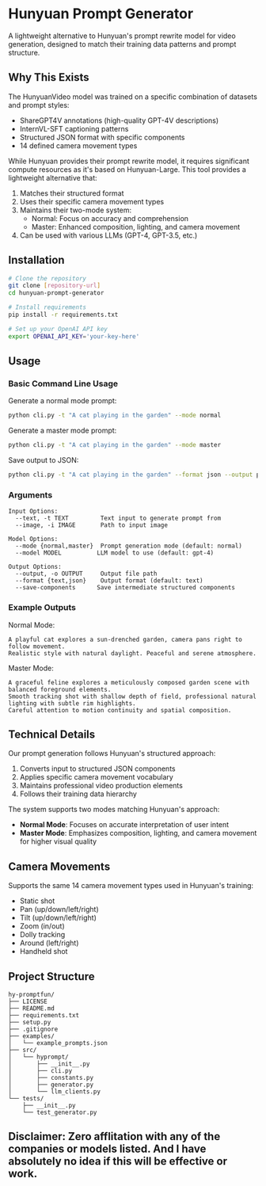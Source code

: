 # Hunyuan Prompt Generator

A lightweight alternative to Hunyuan's prompt rewrite model for video generation, designed to match their training data patterns and prompt structure.

## Why This Exists

The HunyuanVideo model was trained on a specific combination of datasets and prompt styles:
- ShareGPT4V annotations (high-quality GPT-4V descriptions)
- InternVL-SFT captioning patterns
- Structured JSON format with specific components
- 14 defined camera movement types

While Hunyuan provides their prompt rewrite model, it requires significant compute resources as it's based on Hunyuan-Large. This tool provides a lightweight alternative that:

1. Matches their structured format
2. Uses their specific camera movement types
3. Maintains their two-mode system:
   - Normal: Focus on accuracy and comprehension
   - Master: Enhanced composition, lighting, and camera movement
4. Can be used with various LLMs (GPT-4, GPT-3.5, etc.)

## Installation

```bash
# Clone the repository
git clone [repository-url]
cd hunyuan-prompt-generator

# Install requirements
pip install -r requirements.txt

# Set up your OpenAI API key
export OPENAI_API_KEY='your-key-here'
```

## Usage

### Basic Command Line Usage

Generate a normal mode prompt:
```bash
python cli.py -t "A cat playing in the garden" --mode normal
```

Generate a master mode prompt:
```bash
python cli.py -t "A cat playing in the garden" --mode master
```

Save output to JSON:
```bash
python cli.py -t "A cat playing in the garden" --format json --output prompts/output.json
```

### Arguments

```
Input Options:
  --text, -t TEXT         Text input to generate prompt from
  --image, -i IMAGE       Path to input image

Model Options:
  --mode {normal,master}  Prompt generation mode (default: normal)
  --model MODEL          LLM model to use (default: gpt-4)

Output Options:
  --output, -o OUTPUT     Output file path
  --format {text,json}    Output format (default: text)
  --save-components      Save intermediate structured components
```

### Example Outputs

Normal Mode:
```
A playful cat explores a sun-drenched garden, camera pans right to follow movement. 
Realistic style with natural daylight. Peaceful and serene atmosphere.
```

Master Mode:
```
A graceful feline explores a meticulously composed garden scene with balanced foreground elements. 
Smooth tracking shot with shallow depth of field, professional natural lighting with subtle rim highlights. 
Careful attention to motion continuity and spatial composition.
```

## Technical Details

Our prompt generation follows Hunyuan's structured approach:
1. Converts input to structured JSON components
2. Applies specific camera movement vocabulary
3. Maintains professional video production elements
4. Follows their training data hierarchy

The system supports two modes matching Hunyuan's approach:
- **Normal Mode**: Focuses on accurate interpretation of user intent
- **Master Mode**: Emphasizes composition, lighting, and camera movement for higher visual quality

## Camera Movements

Supports the same 14 camera movement types used in Hunyuan's training:
- Static shot
- Pan (up/down/left/right)
- Tilt (up/down/left/right)
- Zoom (in/out)
- Dolly tracking
- Around (left/right)
- Handheld shot

## Project Structure
```
hy-promptfun/
├── LICENSE
├── README.md
├── requirements.txt
├── setup.py
├── .gitignore
├── examples/
│   └── example_prompts.json
├── src/
│   └── hyprompt/
│       ├── __init__.py
│       ├── cli.py
│       ├── constants.py
│       ├── generator.py
│       └── llm_clients.py
└── tests/
    ├── __init__.py
    └── test_generator.py
```

## Disclaimer: Zero afflitation with any of the companies or models listed. And I have absolutely no idea if this will be effective or work.